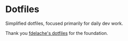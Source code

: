 # Dotfiles

Simplified dotfiles, focused primarily for daily dev work.

Thank you [fdelache's dotfiles](https://github.com/fdelache/dotfiles) for the foundation.
